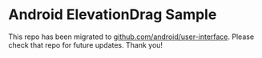 
Android ElevationDrag Sample
============================

This repo has been migrated to [github.com/android/user-interface][1]. Please check that repo for future updates. Thank you!

[1]: https://github.com/android/user-interface

